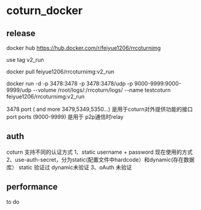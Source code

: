 # coturn_docker

## release

docker hub
https://hub.docker.com/r/feiyue1206/rrcoturnimg

use tag v2_run

docker pull feiyue1206/rrcoturnimg:v2_run

docker run -d -p 3478:3478 -p 3478:3478/udp -p 9000-9999:9000-9999/udp  --volume /root/logs/:/rrcoturn/logs/ --name testcoturn feiyue1206/rrcoturnimg:v2_run

3478 port ( and more 3479,5349,5350...) 是用于coturn对外提供功能的接口port
ports (9000-9999) 是用于 p2p通信时relay

## auth

coturn 支持不同的认证方式
1、static username + password
    现在使用的方式
2、use-auth-secret，分为static(配置文件中hardcode）和dynamic(存在数据库）
    static 验证过
    dynamic未验证
3、oAuth
    未验证

## performance
  to do



